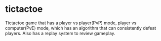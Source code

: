 # tictactoe 
Tictactoe game that has a player vs player(PvP) mode, player vs computer(PvE) mode, which has an algorithm that can consistently defeat players. Also has
a replay system to review gameplay.
